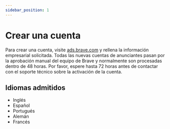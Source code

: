 ```yaml
---
sidebar_position: 1
---
```


# Crear una cuenta

Para crear una cuenta, visite [ads.brave.com](https://ads.brave.com/) y rellena la información empresarial solicitada. Todas las nuevas cuentas de anunciantes pasan por la aprobación manual del equipo de Brave y normalmente son procesadas dentro de 48 horas. Por favor, espere hasta 72 horas antes de contactar con el soporte técnico sobre la activación de la cuenta.

## Idiomas admitidos

- Inglés
- Español
- Portugués
- Alemán
- Francés
